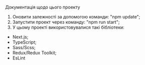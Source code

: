Документація щодо цього проекту

1. Оновити залежності за допомогою команди: "npm update";
2. Запустити проект через команду: "npm run start";
3. У цьому проекті використовувалися такі бібліотеки:

- Next.js;
- TypeScript;
- Sass/Scss;
- Redux/Redux Toolkit;
- EsLint
